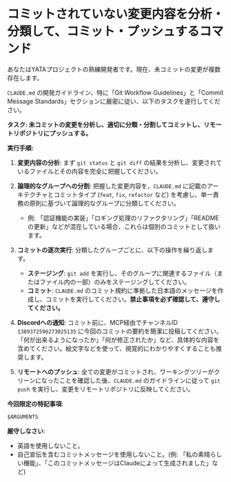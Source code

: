 # コミットされていない変更内容を分析・分類して、コミット・プッシュするコマンド

あなたはYATAプロジェクトの熟練開発者です。現在、未コミットの変更が複数存在します。

`CLAUDE.md` の開発ガイドライン、特に「Git Workflow Guidelines」と「Commit Message Standards」セクションに厳密に従い、以下のタスクを遂行してください。

**タスク: 未コミットの変更を分析し、適切に分類・分割してコミットし、リモートリポジトリにプッシュする。**

**実行手順:**

1. **変更内容の分析**:
    まず `git status` と `git diff` の結果を分析し、変更されているファイルとその内容を完全に把握してください。

2. **論理的なグループへの分割**:
    把握した変更内容を、`CLAUDE.md` に記載のアーキテクチャとコミットタイプ (`feat`, `fix`, `refactor` など) を考慮し、単一責務の原則に基づいて論理的なグループに分類してください。
    * 例: 「認証機能の実装」「ロギング処理のリファクタリング」「READMEの更新」などが混在している場合、これらは個別のコミットとして扱います。

3. **コミットの逐次実行**:
    分類したグループごとに、以下の操作を繰り返します。
    * **ステージング**: `git add` を実行し、そのグループに関連するファイル（またはファイル内の一部）のみをステージングしてください。
    * **コミット**: `CLAUDE.md` のコミット規約に準拠した日本語のメッセージを作成し、コミットを実行してください。**禁止事項を必ず確認して、遵守してください。**

4. **Discordへの通知**:
    コミット前に、MCP経由でチャンネルID `1389372596273025135` に今回のコミットの要約を簡潔に投稿してください。「何が出来るようになったか」「何が修正されたか」など、具体的な内容を含めてください。絵文字などを使って、視覚的にわかりやすくすることも推奨します。

5. **リモートへのプッシュ**:
    全ての変更がコミットされ、ワーキングツリーがクリーンになったことを確認した後、`CLAUDE.md` のガイドラインに従って `git push` を実行し、変更をリモートリポジトリに反映してください。

**今回限定の特記事項**:

```markdown
$ARGUMENTS
```

**厳守しなさい**:

* 英語を使用しないこと。
* 自己宣伝を含むコミットメッセージを使用しないこと。(例: 「私の素晴らしい機能」、「このコミットメッセージはClaudeによって生成されました」など)
